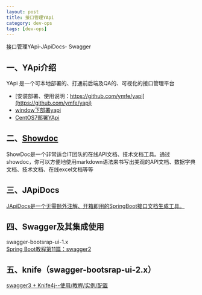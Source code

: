 ```yaml
---
layout: post
title: 接口管理YApi 
category: dev-ops
tags: [dev-ops]
---
```


接口管理YApi-JApiDocs- Swagger

## 一、YApi介绍
YApi 是一个可本地部署的、打通前后端及QA的、可视化的接口管理平台  
- [安装部署、使用说明：https://github.com/ymfe/yapi](https://github.com/ymfe/yapi)
- [window下部署yapi](https://blog.csdn.net/qq_31459039/article/details/108995768)
- [CentOS7部署YApi](https://blog.csdn.net/miss1181248983/article/details/108873743)

## 二、[Showdoc](https://www.showdoc.com.cn/help/1385767280275683)
ShowDoc是一个非常适合IT团队的在线API文档、技术文档工具。通过showdoc，你可以方便地使用markdown语法来书写出美观的API文档、数据字典文档、技术文档、在线excel文档等等

## 三、JApiDocs
[JApiDocs是一个无需额外注解、开箱即用的SpringBoot接口文档生成工具。](https://mp.weixin.qq.com/s/8zQ4bMg1-NWLeQQhBW67SA)

## 四、Swagger及其集成使用
swagger-bootsrap-ui-1.x  
[Spring Boot教程第11篇：swagger2](https://www.fangzhipeng.com/springboot/2017/05/11/sb11-swagger2.html)

## 五、knife（swagger-bootsrap-ui-2.x）
[swagger3 + Knife4j--使用/教程/实例/配置](https://knife.blog.csdn.net/article/details/120753090)